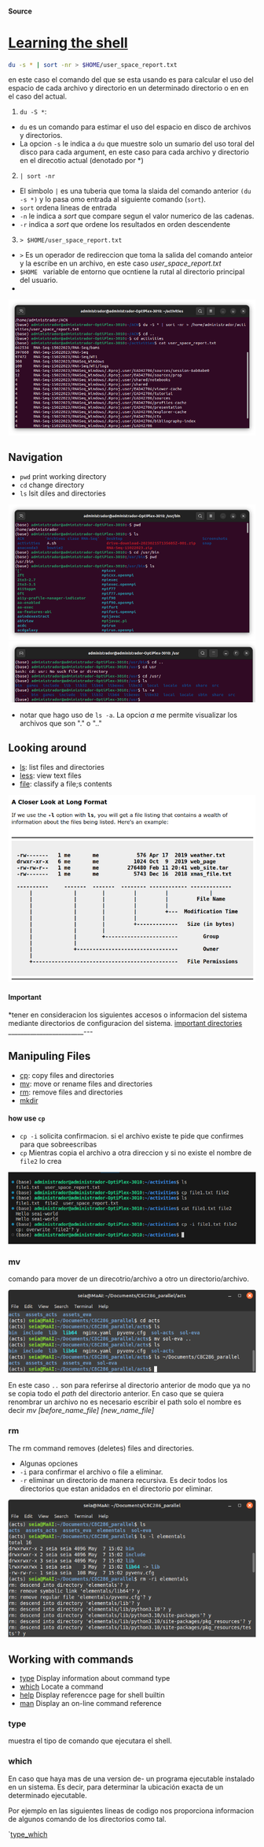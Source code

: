 #### Source
# [Learning the shell](https://linuxcommand.org/lc3_learning_the_shell.php)

```bash
du -s * | sort -nr > $HOME/user_space_report.txt
```
en este caso el comando del que se esta usando es para calcular el uso del espacio de cada archivo y directorio en un determinado directorio o en en el caso del actual.

1. `du -S *`:
  * `du` es un comando para estimar el uso del espacio en disco de archivos y directorios.
  * La opcion `-s` le indica a `du` que muestre solo un sumario del uso toral del disco para cada argument, en este caso para cada archivo y directorio en el direcotio actual (denotado por *)

2. `| sort -nr`
  * El simbolo `|` es una tuberia que toma la slaida del comando anterior  `(du -s *)` y lo pasa omo entrada al siguiente comando (`sort`).
  * `sort` ordena lineas de entrada
  * `-n` le indica a _sort_ que compare segun el valor numerico de las cadenas.
  * `-r` indica a _sort_ que ordene los resultados en orden descendente
3. `> $HOME/user_space_report.txt`
  * `>` Es un operador de redireccion que toma la salida del comando anteior y la escribe en un archivo, en este caso *user_space_report.txt*
  * `$HOME ` variable de entorno que ocntiene la rutal al directorio principal del usuario.
  * 

![du](https://github.com/seia100/C8286/blob/main/sol-eva/eva0/Screenshot%20from%202024-04-26%2021-44-47.png)

## Navigation

* `pwd` print working directory
* `cd` change directory
* `ls` lsit diles and directories

![pwd_ls](https://github.com/seia100/C8286/blob/main/sol-eva/eva0/pwd-ls.png)
![cd-ls-a](https://github.com/seia100/C8286/blob/main/sol-eva/eva0/usr-ls-a.png)

* notar que hago uso de `ls -a`. La opcion _a_ me permite visualizar los archivos que son "." o ".."


## Looking around 
* [ls](https://linuxcommand.org/lc3_man_pages/ls1.html): list files and directories
* [less](https://linuxcommand.org/lc3_man_pages/less1.html): view text files
* [file](https://linuxcommand.org/lc3_man_pages/file1.html): classify a file;s contents

![doc-ls](https://github.com/seia100/C8286/blob/main/sol-eva/eva0/ls-doc.png)



#### Important
*tener en consideracion los siguientes accesos o informacion del sistema mediante directorios de configuracion del sistema. 
[important directories](https://linuxcommand.org/lc3_lts0040.php)
________________________---

## Manipuling Files
* [cp](https://linuxcommand.org/lc3_man_pages/cp1.html): copy files and directories
* [mv](https://linuxcommand.org/lc3_man_pages/mv1.html): move or rename files and directories
* [rm](https://linuxcommand.org/lc3_man_pages/rm1.html): remove files and directories
* [mkdir](https://linuxcommand.org/lc3_man_pages/mkdir1.html)


#### how use `cp`
* `cp -i` solicita confirmacion. si el archivo existe te pide que confirmes para que sobreescribas
* `cp` Mientras copia el archivo a otra direccion y si no existe el nombre de `file2` lo crea

![cp-practice](https://github.com/seia100/C8286/blob/main/sol-eva/eva0/cp-practice.png)

### mv
comando para mover de un direcotrio/archivo a otro un directorio/archivo.

![move_directory](https://github.com/seia100/C8286/blob/main/sol-eva/eva0/mv_move.png)

En este caso ``..`` son para referirse al directorio anterior de modo que ya no se copia todo el _path_ del directorio anterior. En caso que se quiera renombrar un archivo no es necesario escribir el path solo el nombre es decir _mv [before_name_file] [new_name_file]_ 

### rm
The rm command removes (deletes) files and directories.
* Algunas opciones
 * `-i` para confirmar el archivo o file a eliminar.
 * `-r` eliminar un directorio de manera recursiva. Es decir todos los directorios que estan anidados en el directorio por eliminar.
 
![rm_reursive](https://github.com/seia100/C8286/blob/main/sol-eva/eva0/rm_recursive.png)

## Working with commands
* [type](https://linuxcommand.org/lc3_man_pages/typeh.html) Display information about command type
* [which](https://linuxcommand.org/lc3_man_pages/which1.html) Locate a command
* [help](https://linuxcommand.org/lc3_man_pages/helph.html) Display referencce page for shell builtin
* [man](https://linuxcommand.org/lc3_man_pages/man1.html) Display an on-line command reference

### type
muestra el tipo de comando que ejecutara el shell.

### which
En caso que haya mas de una version de- un programa ejecutable instalado en un sistema. Es decir, para determinar la ubicación exacta de un determinado ejecutable.

Por ejemplo en las siguientes lineas de codigo nos proporciona informacion de algunos comando de los directorios como tal.

`[type_which](https://github.com/seia100/C8286/blob/main/sol-eva/eva0/type-wich.png)


